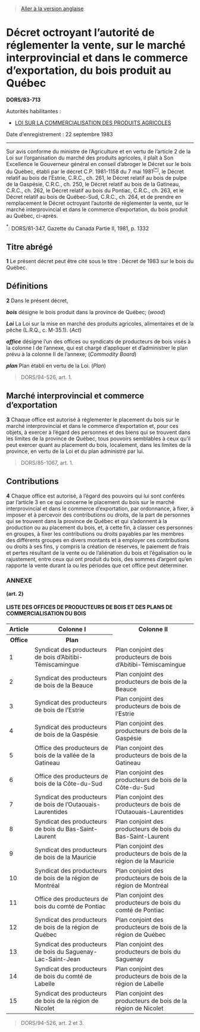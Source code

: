 > [Aller à la version anglaise](/en/Regulations/Statutory%20Orders%20and%20Regulations/83/713.md)

# Décret octroyant l’autorité de réglementer la vente, sur le marché interprovincial et dans le commerce d’exportation, du bois produit au Québec

**DORS/83-713**

Autorités habilitantes : 
- [LOI SUR LA COMMERCIALISATION DES PRODUITS AGRICOLES](/fr/Lois/Lois%20révisées%20du%20Canada/A/A-6.md)

Date d'enregistrement : 22 septembre 1983

----------

Sur avis conforme du ministre de l’Agriculture et en vertu de l’article 2 de la Loi sur l’organisation du marché des produits agricoles, il plaît à Son Excellence le Gouverneur général en conseil d’abroger le Décret sur le bois du Québec, établi par le décret C.P. 1981-1158 du 7 mai 1981<sup><a href='#nbp_SOR-83-713_f_hq_6684'>[*]</a></sup>, le Décret relatif au bois de l’Estrie, C.R.C., ch. 261, le Décret relatif au bois de pulpe de la Gaspésie, C.R.C., ch. 250, le Décret relatif au bois de la Gatineau, C.R.C., ch. 262, le Décret relatif au bois du Pontiac, C.R.C., ch. 263, et le Décret relatif au bois de Québec-Sud, C.R.C., ch. 264, et de prendre en remplacement le Décret octroyant l’autorité de réglementer la vente, sur le marché interprovincial et dans le commerce d’exportation, du bois produit au Québec, ci-après.

<a name='nbp_SOR-83-713_f_hq_6684'><sup>*</sup></a>: DORS/81-347, Gazette du Canada Partie II, 1981, p. 1332<br />




## Titre abrégé


**1** Le présent décret peut être cité sous le titre : Décret de 1983 sur le bois du Québec.




## Définitions


**2** Dans le présent décret,

***bois*** désigne le bois produit dans la province de Québec; (*wood*)

***Loi*** La Loi sur la mise en marché des produits agricoles, alimentaires et de la pêche (L.R.Q., c. M-35.1). (*Act*)

***office*** désigne l’un des offices ou syndicats de producteurs de bois visés à la colonne I de l’annexe, qui est chargé d’appliquer et d’administrer le plan prévu à la colonne II de l’annexe; (*Commodity Board*)

***plan*** Plan établi en vertu de la Loi. (*Plan*)
> DORS/94-526, art. 1.





## Marché interprovincial et commerce d’exportation


**3** Chaque office est autorisé à réglementer le placement du bois sur le marché interprovincial et dans le commerce d’exportation et, pour ces objets, à exercer à l’égard des personnes et des biens qui se trouvent dans les limites de la province de Québec, tous pouvoirs semblables à ceux qu’il peut exercer quant au placement du bois, localement, dans les limites de la province, en vertu de la Loi et du plan administré par lui.
> DORS/85-1067, art. 1.





## Contributions


**4** Chaque office est autorisé, à l’égard des pouvoirs qui lui sont conférés par l’article 3 en ce qui concerne le placement du bois sur le marché interprovincial et dans le commerce d’exportation, par ordonnance, à fixer, à imposer et à percevoir des contributions ou droits, de la part de personnes qui se trouvent dans la province de Québec et qui s’adonnent à la production ou au placement du bois, et, à cette fin, à classer ces personnes en groupes, à fixer les contributions ou droits payables par les membres des différents groupes en divers montants et à employer ces contributions ou droits à ses fins, y compris la création de réserves, le paiement de frais et pertes résultant de la vente ou de l’aliénation du bois et l’égalisation ou le rajustement, entre ceux qui ont produit du bois, des sommes d’argent qu’en rapporte la vente durant la ou les périodes que cet office peut déterminer.




### **ANNEXE** 
**(art. 2)**
#### LISTE DES OFFICES DE PRODUCTEURS DE BOIS ET DES PLANS DE COMMERCIALISATION DU BOIS
<table>
<tr>
<th>Article</th>
<th>Colonne I</th>
<th>Colonne II</th>
</tr>
<tr>
<th>Office</th>
<th>Plan</th>
</tr>
<tr>
<td>1</td>
<td>Syndicat des producteurs de bois d’Abitibi-Témiscamingue</td>
<td>Plan conjoint des producteurs de bois d’Abitibi-Témiscamingue</td>
</tr>
<tr>
<td>2</td>
<td>Syndicat des producteurs de bois de la Beauce</td>
<td>Plan conjoint des producteurs de bois de la Beauce</td>
</tr>
<tr>
<td>3</td>
<td>Syndicat des producteurs de bois de l’Estrie</td>
<td>Plan conjoint des producteurs de bois de l’Estrie</td>
</tr>
<tr>
<td>4</td>
<td>Syndicat des producteurs de bois de la Gaspésie</td>
<td>Plan conjoint des producteurs de bois de la Gaspésie</td>
</tr>
<tr>
<td>5</td>
<td>Office des producteurs de bois de la vallée de la Gatineau</td>
<td>Plan conjoint des producteurs de bois de la Gatineau</td>
</tr>
<tr>
<td>6</td>
<td>Office des producteurs de bois de la Côte-du-Sud</td>
<td>Plan conjoint des producteurs de bois de la Côte-du-Sud</td>
</tr>
<tr>
<td>7</td>
<td>Syndicat des producteurs de bois de l’Outaouais-Laurentides</td>
<td>Plan conjoint des producteurs de bois de l’Outaouais-Laurentides</td>
</tr>
<tr>
<td>8</td>
<td>Syndicat des producteurs de bois du Bas-Saint-Laurent</td>
<td>Plan conjoint des producteurs de bois du Bas-Saint-Laurent</td>
</tr>
<tr>
<td>9</td>
<td>Syndicat des producteurs de bois de la Mauricie</td>
<td>Plan conjoint des producteurs de bois de la région de la Mauricie</td>
</tr>
<tr>
<td>10</td>
<td>Syndicat des producteurs de bois de la région de Montréal</td>
<td>Plan conjoint des producteurs de bois de la région de Montréal</td>
</tr>
<tr>
<td>11</td>
<td>Office des producteurs de bois du comté de Pontiac</td>
<td>Plan conjoint des producteurs de bois du comté de Pontiac</td>
</tr>
<tr>
<td>12</td>
<td>Syndicat des producteurs de bois de la région de Québec</td>
<td>Plan conjoint des producteurs de bois de la région de Québec</td>
</tr>
<tr>
<td>13</td>
<td>Syndicat des producteurs de bois du Saguenay-Lac-Saint-Jean</td>
<td>Plan conjoint des producteurs de bois du Saguenay</td>
</tr>
<tr>
<td>14</td>
<td>Syndicat des producteurs de bois du comté de Labelle</td>
<td>Plan conjoint des producteurs de bois de la région de Labelle</td>
</tr>
<tr>
<td>15</td>
<td>Syndicat des producteurs de bois de la région de Nicolet</td>
<td>Plan conjoint des producteurs de bois de la région de Nicolet</td>
</tr>
</table>

> DORS/94-526, art. 2 et 3.


